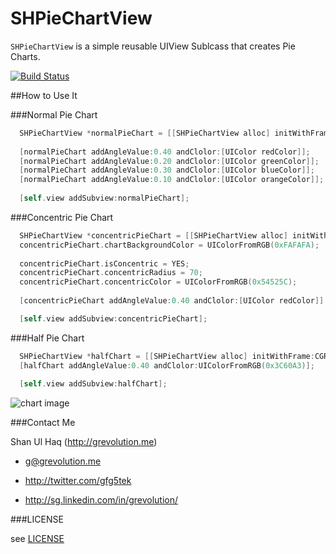 SHPieChartView
==============

`SHPieChartView` is a simple reusable UIView Sublcass that creates Pie Charts.

[![Build Status](https://travis-ci.org/grevolution/SHPieChartView.svg?branch=master)](https://travis-ci.org/grevolution/SHPieChartView)

##How to Use It

###Normal Pie Chart

```objective-c
  SHPieChartView *normalPieChart = [[SHPieChartView alloc] initWithFrame:CGRectMake(10, 230, 150, 150)];
  
  [normalPieChart addAngleValue:0.40 andClolor:[UIColor redColor]];
  [normalPieChart addAngleValue:0.20 andClolor:[UIColor greenColor]];
  [normalPieChart addAngleValue:0.30 andClolor:[UIColor blueColor]];
  [normalPieChart addAngleValue:0.10 andClolor:[UIColor orangeColor]];
  
  [self.view addSubview:normalPieChart];
```

###Concentric Pie Chart

```objective-c
  SHPieChartView *concentricPieChart = [[SHPieChartView alloc] initWithFrame:CGRectMake(10, 10, 200, 200)];
  concentricPieChart.chartBackgroundColor = UIColorFromRGB(0xFAFAFA);
  
  concentricPieChart.isConcentric = YES;
  concentricPieChart.concentricRadius = 70;
  concentricPieChart.concentricColor = UIColorFromRGB(0x54525C);
  
  [concentricPieChart addAngleValue:0.40 andClolor:[UIColor redColor]];

  [self.view addSubview:concentricPieChart];
 ```

###Half Pie Chart

```objective-c
  SHPieChartView *halfChart = [[SHPieChartView alloc] initWithFrame:CGRectMake(10, 400, 100, 100)];
  [halfChart addAngleValue:0.40 andClolor:UIColorFromRGB(0x3C60A3)];
  
  [self.view addSubview:halfChart];
```

![chart image](https://raw.github.com/grevolution/SHPieChartView/master/wiki-images/chart.png)

###Contact Me

Shan Ul Haq (http://grevolution.me)

- g@grevolution.me

- http://twitter.com/gfg5tek

- http://sg.linkedin.com/in/grevolution/

###LICENSE

see [LICENSE](https://github.com/grevolution/SHPieChartView/blob/master/LICENSE)
